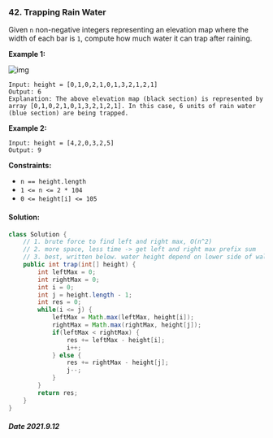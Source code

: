 ### 42. Trapping Rain Water

Given `n` non-negative integers representing an elevation map where the width of each bar is `1`, compute how much water it can trap after raining.

 

**Example 1:**

![img](https://assets.leetcode.com/uploads/2018/10/22/rainwatertrap.png)

```
Input: height = [0,1,0,2,1,0,1,3,2,1,2,1]
Output: 6
Explanation: The above elevation map (black section) is represented by array [0,1,0,2,1,0,1,3,2,1,2,1]. In this case, 6 units of rain water (blue section) are being trapped.
```

**Example 2:**

```
Input: height = [4,2,0,3,2,5]
Output: 9
```

 

**Constraints:**

- `n == height.length`
- `1 <= n <= 2 * 104`
- `0 <= height[i] <= 105`

#### Solution:

```java
class Solution {
    // 1. brute force to find left and right max, O(n^2)
    // 2. more space, less time -> get left and right max prefix sum
    // 3. best, written below. water height depend on lower side of wall
    public int trap(int[] height) {
        int leftMax = 0;
        int rightMax = 0;
        int i = 0;
        int j = height.length - 1;
        int res = 0;
        while(i <= j) {
            leftMax = Math.max(leftMax, height[i]);
            rightMax = Math.max(rightMax, height[j]);
            if(leftMax < rightMax) {
                res += leftMax - height[i];
                i++;
            } else {
                res += rightMax - height[j];
                j--;
            }
        }
        return res;
    }
}
```

##### Date 2021.9.12